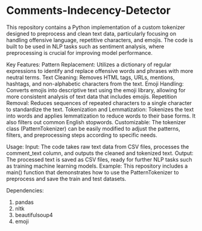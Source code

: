 # Comments-Indecency-Detector
This repository contains a Python implementation of a custom tokenizer designed to preprocess and clean text data, particularly focusing on handling offensive language, repetitive characters, and emojis. The code is built to be used in NLP tasks such as sentiment analysis, where preprocessing is crucial for improving model performance.

Key Features:
Pattern Replacement: Utilizes a dictionary of regular expressions to identify and replace offensive words and phrases with more neutral terms.
Text Cleaning: Removes HTML tags, URLs, mentions, hashtags, and non-alphabetic characters from the text.
Emoji Handling: Converts emojis into descriptive text using the emoji library, allowing for more consistent analysis of text data that includes emojis.
Repetition Removal: Reduces sequences of repeated characters to a single character to standardize the text.
Tokenization and Lemmatization: Tokenizes the text into words and applies lemmatization to reduce words to their base forms. It also filters out common English stopwords.
Customizable: The tokenizer class (PatternTokenizer) can be easily modified to adjust the patterns, filters, and preprocessing steps according to specific needs.

Usage:
Input: The code takes raw text data from CSV files, processes the comment_text column, and outputs the cleaned and tokenized text.
Output: The processed text is saved as CSV files, ready for further NLP tasks such as training machine learning models.
Example:
This repository includes a main() function that demonstrates how to use the PatternTokenizer to preprocess and save the train and test datasets.

Dependencies:
1. pandas
2. nltk
3. beautifulsoup4
4. emoji
